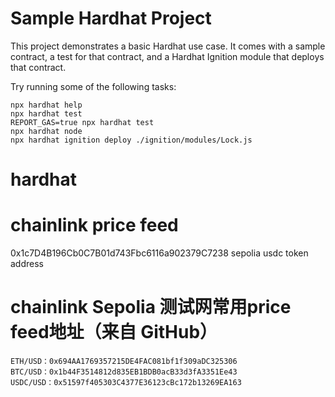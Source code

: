# Sample Hardhat Project

This project demonstrates a basic Hardhat use case. It comes with a sample contract, a test for that contract, and a Hardhat Ignition module that deploys that contract.

Try running some of the following tasks:

```shell
npx hardhat help
npx hardhat test
REPORT_GAS=true npx hardhat test
npx hardhat node
npx hardhat ignition deploy ./ignition/modules/Lock.js
```
# hardhat

# chainlink price feed
0x1c7D4B196Cb0C7B01d743Fbc6116a902379C7238  sepolia usdc token address

# chainlink Sepolia 测试网常用price feed地址（来自 GitHub）
```
ETH/USD：0x694AA1769357215DE4FAC081bf1f309aDC325306
BTC/USD：0x1b44F3514812d835EB1BDB0acB33d3fA3351Ee43
USDC/USD：0x51597f405303C4377E36123cBc172b13269EA163
```
